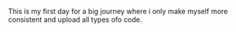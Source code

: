 This is my first day for a big journey where i only make myself more consistent and upload all types ofo code.
